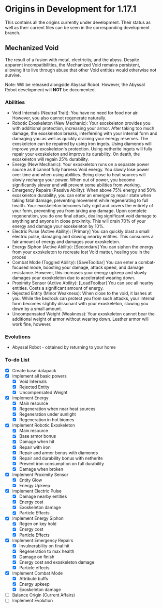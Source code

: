 # Origins in Development for 1.17.1

This contains all the origins currently under development. Their status as well as their current files can be seen in the corresponding development branch.

## Mechanized Void

The result of a fusion with metal, electricity, and the abyss. Despite apparent incompatibilities, the Mechanized Void remains persistent, allowing it to live through abuse that other Void entities would otherwise not survive.

Note: Will be released alongside Abyssal Robot. However, the Abyssal Robot development will **NOT** be documented.

### Abilities

- Void Internals (Neutral Trait): You have no need for food nor air. However, you also cannot regenerate naturally.
- Robotic Exoskeleton (New Mechanic): Your exoskeleton provides you with additional protection, increasing your armor. After taking too much damage, the exoskeleton breaks, interfereing with your internal form and damaging you as well as quickly draining your energy reserves. The exoskeleton can be repaired by using iron ingots. Using diamonds will improve your exoskeleton's protection. Using netherite ingots will fully repair your exoskeleton and improve its durability. On death, the exoskeleton will regain 25% durability.
- Energy (New Mechanic): Your exoskeleton runs on a separate power source as it cannot fully harness Void energy. You slowly lose power over time and when using abilities. Being close to heat sources will slowly recharge your power. When out of power, you become significantly slower and will prevent some abilities from working.
- Emergency Repairs (Passive Ability): When above 75% energy and 50% exoskeleton durability, you can enter an emergency repair state when taking fatal damage, preventing movement while regenerating to full health. Your exoskeleton becomes fully rigid and covers the entirety of your form, preventing you from taking any damage. Upon complete regeneration, you do one final attack, dealing significant void damage to anything and anyone in close proximity. This will drain 70% of your energy and damage your exoskeleton by 10%.
- Electric Pulse (Active Ability): [Primary] You can quickly blast a small electric pulse, damaging and slowing nearby entities. This consumes a fair amount of energy and damages your exoskeleton.
- Energy Siphon (Active Ability): [Secondary] You can siphon the energy from your exoskeleton to recreate lost Void matter, healing you in the proces
- Combat Mode (Toggled Ability): [SaveToolbar] You can enter a combat-focused mode, boosting your damage, attack speed, and damage resistance. However, this increases your energy upkeep and slowly damages your exoskeleton due to accelerated wearing down.
- Proximity Sensor (Active Ability): [LoadToolbar] You can see all nearby entities. Costs a significant amount of energy.
- Rejected Entity (Minor Weakness): When close to the void, it lashes at you. While the bedrock can protect you from such attacks, your internal form becomes slightly dissonant with your exoskeleton, slowing you down by a small amount.
- Uncompensated Weight (Weakness): Your exoskeleton cannot bear the additional weight of armor without wearing down. Leather armor will work fine, however. 

### Evolutions

- Abyssal Robot - obtained by returning to your home

### To-do List

- [x] Create base datapack
- [x] Implement all basic powers
    - [x] Void Internals
    - [x] Rejected Entity
    - [x] Uncompensated Weight
- [x] Implement Energy
    - [x] Main resource
    - [x] Regeneration when near heat sources
    - [x] Regeneration under sunlight
    - [x] Regeneration in hot biomes
- [x] Implement Robotic Exoskeleton
    - [x] Main resource
    - [x] Base armor bonus
    - [x] Damage when hit
    - [x] Repair with iron
    - [x] Repair and armor bonus with diamonds
    - [x] Repair and durability bonus with netherite
    - [x] Prevent iron consumption on full durability
    - [x] Damage when broken
- [x] Implement Proximity Sensor
    - [x] Entity Glow
    - [x] Energy Upkeep
- [x] Implement Electric Pulse
    - [x] Damage nearby entities
    - [x] Energy cost
    - [x] Exoskeleton damage
    - [x] Particle Effects
- [x] Implement Energy Siphon
    - [x] Regen on key hold
    - [x] Energy cost
    - [x] Particle Effects
- [x] Implement Emergency Repairs
    - [x] Invulnerability on final hit
    - [x] Regeneration to max health
    - [x] Damage on finish
    - [x] Energy cost and exoskeleton damage
    - [x] Particle effects
- [x] Implement Combat Mode
    - [x] Attribute buffs
    - [x] Energy upkeep
    - [x] Exoskeleton damage
- [ ] Balance Origin (Current Affairs)
- [ ] Implement Evolution